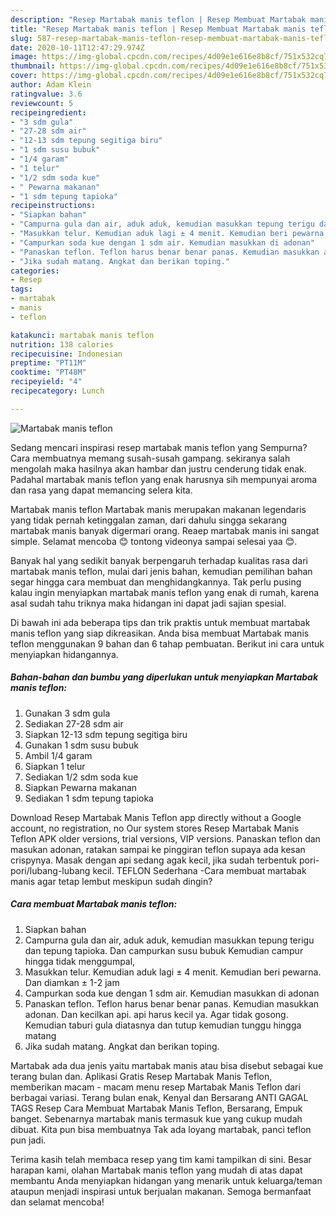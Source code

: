 ```yaml
---
description: "Resep Martabak manis teflon | Resep Membuat Martabak manis teflon Yang Lezat Sekali"
title: "Resep Martabak manis teflon | Resep Membuat Martabak manis teflon Yang Lezat Sekali"
slug: 587-resep-martabak-manis-teflon-resep-membuat-martabak-manis-teflon-yang-lezat-sekali
date: 2020-10-11T12:47:29.974Z
image: https://img-global.cpcdn.com/recipes/4d09e1e616e8b8cf/751x532cq70/martabak-manis-teflon-foto-resep-utama.jpg
thumbnail: https://img-global.cpcdn.com/recipes/4d09e1e616e8b8cf/751x532cq70/martabak-manis-teflon-foto-resep-utama.jpg
cover: https://img-global.cpcdn.com/recipes/4d09e1e616e8b8cf/751x532cq70/martabak-manis-teflon-foto-resep-utama.jpg
author: Adam Klein
ratingvalue: 3.6
reviewcount: 5
recipeingredient:
- "3 sdm gula"
- "27-28 sdm air"
- "12-13 sdm tepung segitiga biru"
- "1 sdm susu bubuk"
- "1/4 garam"
- "1 telur"
- "1/2 sdm soda kue"
- " Pewarna makanan"
- "1 sdm tepung tapioka"
recipeinstructions:
- "Siapkan bahan"
- "Campurna gula dan air, aduk aduk, kemudian masukkan tepung terigu dan tepung tapioka. Dan campurkan susu bubuk Kemudian campur hingga tidak menggumpal,"
- "Masukkan telur. Kemudian aduk lagi ± 4 menit. Kemudian beri pewarna. Dan diamkan ± 1-2 jam"
- "Campurkan soda kue dengan 1 sdm air. Kemudian masukkan di adonan"
- "Panaskan teflon. Teflon harus benar benar panas. Kemudian masukkan adonan. Dan kecilkan api. api harus kecil ya. Agar tidak gosong. Kemudian taburi gula diatasnya dan tutup kemudian tunggu hingga matang"
- "Jika sudah matang. Angkat dan berikan toping."
categories:
- Resep
tags:
- martabak
- manis
- teflon

katakunci: martabak manis teflon 
nutrition: 138 calories
recipecuisine: Indonesian
preptime: "PT11M"
cooktime: "PT48M"
recipeyield: "4"
recipecategory: Lunch

---
```



![Martabak manis teflon](https://img-global.cpcdn.com/recipes/4d09e1e616e8b8cf/751x532cq70/martabak-manis-teflon-foto-resep-utama.jpg)

Sedang mencari inspirasi resep martabak manis teflon yang Sempurna? Cara membuatnya memang susah-susah gampang. sekiranya salah mengolah maka hasilnya akan hambar dan justru cenderung tidak enak. Padahal martabak manis teflon yang enak harusnya sih mempunyai aroma dan rasa yang dapat memancing selera kita.

Martabak manis teflon Martabak manis merupakan makanan legendaris yang tidak pernah ketinggalan zaman, dari dahulu singga sekarang martabak manis banyak digermari orang. Reaep martabak manis ini sangat simple. Selamat mencoba 😊 tontong videonya sampai selesai yaa 😊.

Banyak hal yang sedikit banyak berpengaruh terhadap kualitas rasa dari martabak manis teflon, mulai dari jenis bahan, kemudian pemilihan bahan segar hingga cara membuat dan menghidangkannya. Tak perlu pusing kalau ingin menyiapkan martabak manis teflon yang enak di rumah, karena asal sudah tahu triknya maka hidangan ini dapat jadi sajian spesial.


Di bawah ini ada beberapa tips dan trik praktis untuk membuat martabak manis teflon yang siap dikreasikan. Anda bisa membuat Martabak manis teflon menggunakan 9 bahan dan 6 tahap pembuatan. Berikut ini cara untuk menyiapkan hidangannya.

<!--inarticleads1-->

##### Bahan-bahan dan bumbu yang diperlukan untuk menyiapkan Martabak manis teflon:

1. Gunakan 3 sdm gula
1. Sediakan 27-28 sdm air
1. Siapkan 12-13 sdm tepung segitiga biru
1. Gunakan 1 sdm susu bubuk
1. Ambil 1/4 garam
1. Siapkan 1 telur
1. Sediakan 1/2 sdm soda kue
1. Siapkan  Pewarna makanan
1. Sediakan 1 sdm tepung tapioka


Download Resep Martabak Manis Teflon app directly without a Google account, no registration, no Our system stores Resep Martabak Manis Teflon APK older versions, trial versions, VIP versions. Panaskan teflon dan masukan adonan, ratakan sampai ke pinggiran teflon supaya ada kesan crispynya. Masak dengan api sedang agak kecil, jika sudah terbentuk pori-pori/lubang-lubang kecil. TEFLON Sederhana -Cara membuat martabak manis agar tetap lembut meskipun sudah dingin? 

<!--inarticleads2-->

##### Cara membuat Martabak manis teflon:

1. Siapkan bahan
1. Campurna gula dan air, aduk aduk, kemudian masukkan tepung terigu dan tepung tapioka. Dan campurkan susu bubuk Kemudian campur hingga tidak menggumpal,
1. Masukkan telur. Kemudian aduk lagi ± 4 menit. Kemudian beri pewarna. Dan diamkan ± 1-2 jam
1. Campurkan soda kue dengan 1 sdm air. Kemudian masukkan di adonan
1. Panaskan teflon. Teflon harus benar benar panas. Kemudian masukkan adonan. Dan kecilkan api. api harus kecil ya. Agar tidak gosong. Kemudian taburi gula diatasnya dan tutup kemudian tunggu hingga matang
1. Jika sudah matang. Angkat dan berikan toping.


Martabak ada dua jenis yaitu martabak manis atau bisa disebut sebagai kue terang bulan dan. Aplikasi Gratis Resep Martabak Manis Teflon, memberikan macam - macam menu resep Martabak Manis Teflon dari berbagai variasi. Terang bulan enak, Kenyal dan Bersarang ANTI GAGAL TAGS Resep Cara Membuat Martabak Manis Teflon, Bersarang, Empuk banget. Sebenarnya martabak manis termasuk kue yang cukup mudah dibuat. Kita pun bisa membuatnya Tak ada loyang martabak, panci teflon pun jadi. 

Terima kasih telah membaca resep yang tim kami tampilkan di sini. Besar harapan kami, olahan Martabak manis teflon yang mudah di atas dapat membantu Anda menyiapkan hidangan yang menarik untuk keluarga/teman ataupun menjadi inspirasi untuk berjualan makanan. Semoga bermanfaat dan selamat mencoba!
